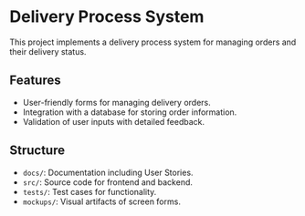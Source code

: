 # Delivery Process System
This project implements a delivery process system for managing orders and their delivery status.

## Features
- User-friendly forms for managing delivery orders.
- Integration with a database for storing order information.
- Validation of user inputs with detailed feedback.

## Structure
- `docs/`: Documentation including User Stories.
- `src/`: Source code for frontend and backend.
- `tests/`: Test cases for functionality.
- `mockups/`: Visual artifacts of screen forms.

